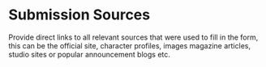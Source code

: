 # Submission Sources

Provide direct links to all relevant sources that were used to fill in the form, this can be the official site, character profiles, images magazine articles, studio sites or popular announcement blogs etc.

